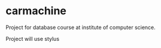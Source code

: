 # carmachine
Project for database course at institute of computer science.

Project will use stylus
